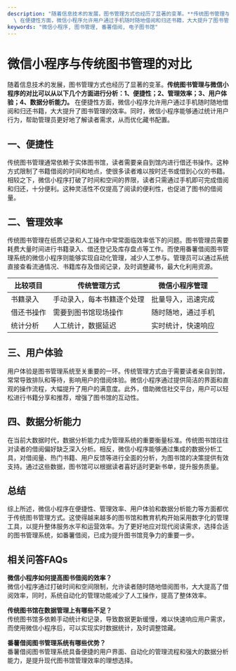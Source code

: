 ```yaml
---
description: "随着信息技术的发展，图书管理方式也经历了显著的变革。**传统图书管理与微信小程序的对比可以从以下几个方面进行分析：1、便捷性；2、管理效率；3、用户体验；4、数据分析能力。**\
  \ 在便捷性方面，微信小程序允许用户通过手机随时随地借阅和归还书籍，大大提升了图书管理的效率。同时，微信小程序能够通过统计用户行为，帮助管理员更好地了解读者需求，从而优化藏书配置。"
keywords: "微信小程序, 图书管理, 番薯借阅, 电子图书馆"
---
```

# 微信小程序与传统图书管理的对比

随着信息技术的发展，图书管理方式也经历了显著的变革。**传统图书管理与微信小程序的对比可以从以下几个方面进行分析：1、便捷性；2、管理效率；3、用户体验；4、数据分析能力。** 在便捷性方面，微信小程序允许用户通过手机随时随地借阅和归还书籍，大大提升了图书管理的效率。同时，微信小程序能够通过统计用户行为，帮助管理员更好地了解读者需求，从而优化藏书配置。

## 一、便捷性

传统图书管理通常依赖于实体图书馆，读者需要亲自到馆内进行借还书操作。这种方式限制了书籍借阅的时间和地点，使很多读者难以按时还书或借到心仪的书籍。相较之下，微信小程序打破了时间和空间的界限，读者只需通过手机即可完成借阅和归还，十分便利。这种灵活性不仅提高了阅读的便利性，也促进了图书的借阅量。

## 二、管理效率

传统图书管理在纸质记录和人工操作中常常面临效率低下的问题。图书管理员需要耗费大量时间进行书籍录入、借还登记及库存盘点等工作。而使用番薯借阅图书管理系统的微信小程序则能够实现自动化管理，减少人工参与。管理员可以通过系统直接查看流通情况、书籍库存及借阅记录，及时调整藏书，最大化利用资源。

| 比较项目         | 传统管理方式       | 微信小程序管理      |
|----------------|------------------|-------------------|
| 书籍录入        | 手动录入，每本书籍逐个处理 | 批量导入，迅速完成  |
| 借还书操作      | 需要到图书馆现场操作   | 随时随地，通过手机   |
| 统计分析        | 人工统计，数据延迟    | 实时统计，快速响应    |

## 三、用户体验

用户体验是图书管理系统至关重要的一环。传统管理方式由于需要读者亲自到馆，常常导致排队和等待，影响用户的借阅体验。微信小程序通过提供简洁的界面和直观的操作流程，大幅提升了用户的满意度。此外，借助微信社交平台，用户可以轻松进行书籍分享和推荐，增强了图书馆的互动性。

## 四、数据分析能力

在当前大数据时代，数据分析能力成为管理系统的重要衡量标准。传统图书馆往往对读者的借阅偏好缺乏深入分析。相反，微信小程序能够通过集成的数据分析工具，对借阅量、热门书籍、用户反馈等进行全面的分析，为图书馆的决策提供有效支持。通过这些数据，图书馆可以根据读者喜好适时更新书单，提升服务质量。

## 总结

综上所述，微信小程序在便捷性、管理效率、用户体验和数据分析能力等方面都优于传统图书管理方式。这使得越来越多的图书馆和教育机构开始采用数字化的管理工具，以提升整体服务水平和运营效率。为了更好地应对现代阅读需求，选择合适的图书管理系统，如番薯借阅，已成为提升图书馆竞争力的重要一步。

## 相关问答FAQs

**微信小程序如何提高图书借阅的效率？**  
微信小程序通过打破时间和空间限制，允许读者随时随地借阅图书，大大提高了借阅效率，同时，系统自动化的管理功能减少了人工操作，提高了整体效率。

**传统图书馆在数据管理上有哪些不足？**  
传统图书馆多依赖手动统计和记录，导致数据更新缓慢，难以快速响应用户需求，而使用微信小程序后，可以实现实时数据统计，及时调整馆藏。

**番薯借阅图书管理系统有哪些优势？**  
番薯借阅图书管理系统具备便捷的用户界面、自动化的管理流程和强大的数据分析能力，是提升现代图书馆管理效率的理想选择。
